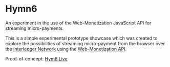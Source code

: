 # Hymn6
An experiment in the use of the Web-Monetization JavaScript API for streaming micro-payments.

This is a simple experimental prototype showcase which was created to explore the possibilities of streaming micro-payment from the browser over the [Interledger Network](https://interledger.org/) using the [Web-Monetization API](https://webmonetization.org/).

Proof-of-concept: [Hym6 Live](http://live.hymn6.com)
